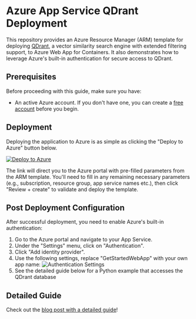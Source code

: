 # Azure App Service QDrant Deployment

This repository provides an Azure Resource Manager (ARM) template for deploying [QDrant](https://github.com/qdrant/qdrant), a vector similarity search engine with extended filtering support, to Azure Web App for Containers. It also demonstrates how to leverage Azure's built-in authentication for secure access to QDrant.

## Prerequisites

Before proceeding with this guide, make sure you have:

- An active Azure account. If you don't have one, you can create a [free account](https://azure.microsoft.com/en-us/free/) before you begin.

## Deployment

Deploying the application to Azure is as simple as clicking the "Deploy to Azure" button below.

[![Deploy to Azure](https://aka.ms/deploytoazurebutton)](https://portal.azure.com/#create/Microsoft.Template/uri/https%3A%2F%2Fraw.githubusercontent.com%2FAnush008%2Fqdrant-azure-app-service%2Fmain%2Ftemplate.json)

The link will direct you to the Azure portal with pre-filled parameters from the ARM template. You'll need to fill in any remaining necessary parameters (e.g., subscription, resource group, app service names etc.), then click "Review + create" to validate and deploy the template.

## Post Deployment Configuration

After successful deployment, you need to enable Azure's built-in authentication:

1. Go to the Azure portal and navigate to your App Service.
2. Under the "Settings" menu, click on "Authentication".
3. Click "Add identity provider".
4. Use the following settings, replace "GetStartedWebApp" with your own app name:
![Authentication Settings](https://learn.microsoft.com/en-us/azure/app-service/media/scenario-secure-app-authentication-app-service/configure-authentication.png)
5. See the detailed guide below for a Python example that accesses the QDrant database

## Detailed Guide

Check out the [blog post with a detailed guide](https://softlandia.fi/en/blog/unlocking-qdrant-python-on-azure-a-guide-to-deployment-and-authentication)!
